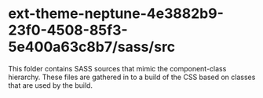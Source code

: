 # ext-theme-neptune-4e3882b9-23f0-4508-85f3-5e400a63c8b7/sass/src

This folder contains SASS sources that mimic the component-class hierarchy. These files
are gathered in to a build of the CSS based on classes that are used by the build.
